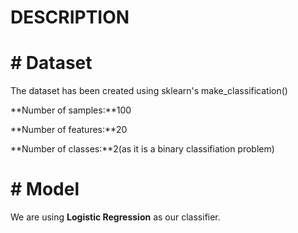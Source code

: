 # DESCRIPTION
# # Dataset
The dataset has been created using sklearn's make_classification()


**Number of samples:**100


**Number of features:**20


**Number of classes:**2(as it is a binary classifiation problem)

# # Model


We are using **Logistic Regression** as our classifier.

